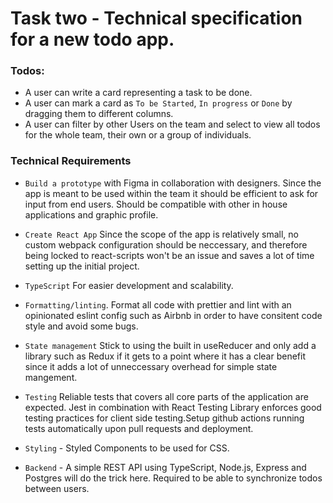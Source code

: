 # Task two - Technical specification for a new todo app.

### Todos:

- A user can write a card representing a task to be done.
- A user can mark a card as `To be Started`, `In progress` or `Done` by dragging them to different columns.
- A user can filter by other Users on the team and select to view all todos for the whole team, their own or a group of individuals.

### Technical Requirements

- `Build a prototype` with Figma in collaboration with designers. Since the app is meant to be used within the team it should be efficient to ask for input from end users. Should be compatible with other in house applications and graphic profile.

- `Create React App` Since the scope of the app is relatively small, no custom webpack configuration should be neccessary, and therefore being locked to react-scripts won't be an issue and saves a lot of time setting up the initial project.

- `TypeScript` For easier development and scalability.

- `Formatting/linting`. Format all code with prettier and lint with an opinionated eslint config such as Airbnb in order to have consitent code style and avoid some bugs.

- `State management` Stick to using the built in useReducer and only add a library such as Redux if it gets to a point where it has a clear benefit since it adds a lot of unneccessary overhead for simple state mangement.

- `Testing` Reliable tests that covers all core parts of the application are expected. Jest in combination with React Testing Library enforces good testing practices for client side testing.Setup github actions running tests automatically upon pull requests and deployment.

- `Styling` - Styled Components to be used for CSS.

- `Backend` - A simple REST API using TypeScript, Node.js, Express and Postgres will do the trick here. Required to be able to synchronize todos between users.
